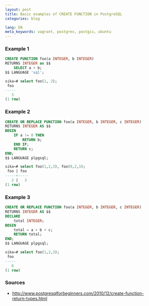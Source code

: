 ```yaml
---
layout: post
title: Basic examples of CREATE FUNCTION in PostgreSQL
categories: blog

lang: EN
meta_keywords: vagrant, postgres, postgis, ubuntu
---
```


### Example 1

``` sql
CREATE FUNCTION foo(a INTEGER, b INTEGER)
RETURNS INTEGER as $$
    SELECT a + b;
$$ LANGUAGE 'sql';
```

``` sql
sika=# select foo(1, 2);
 foo
-----
   3
(1 row)
```


### Example 2

``` sql
CREATE OR REPLACE FUNCTION foo(a INTEGER, b INTEGER, c INTEGER)
RETURNS INTEGER AS $$
BEGIN
    IF a != 0 THEN
        RETURN b;
    END IF;
    RETURN c;
END;
$$ LANGUAGE plpgsql;

```

``` sql
sika=# select foo(1,2,3), foo(0,2,3);
 foo | foo
-----+-----
   2 |   3
(1 row)
```


### Example 3

``` sql
CREATE OR REPLACE FUNCTION foo(a INTEGER, b INTEGER, c INTEGER)
RETURNS INTEGER AS $$
DECLARE
    total INTEGER;
BEGIN
    total = a + b + c;
    RETURN total;
END;
$$ LANGUAGE plpgsql;
```

``` sql
sika=# select foo(1,2,3);
 foo
-----
   6
(1 row)
```


### Sources

* <http://www.postgresqlforbeginners.com/2010/12/create-function-return-types.html>
